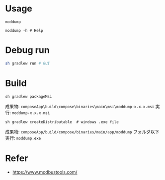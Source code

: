 # Usage
```sh:GUI
moddump
```
```sh:CLI
moddump -h # Help
```

# Debug run
```sh
sh gradlew run # GUI
```

# Build
```sh: Windows Installer作成
sh gradlew packageMsi
```
成果物: `composeApp\build\compose\binaries\main\msi\moddump-x.x.x.msi`
実行: `moddump-x.x.x.msi`

```sh:実行ファイル作成
sh gradlew createDistributable  # windows .exe file
```
成果物: `composeApp/build/compose/binaries/main/app/moddump` フォルダ以下
実行: `moddump.exe`

# Refer

- https://www.modbustools.com/


